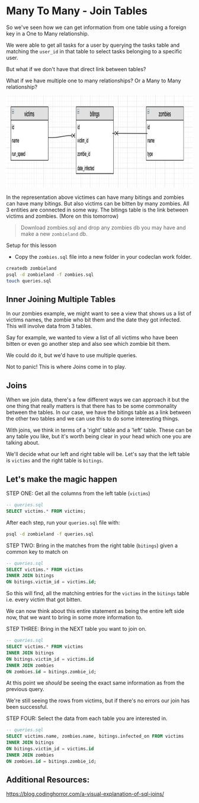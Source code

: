 # Many To Many - Join Tables

So we've seen how we can get information from one table using a foreign key in a One to Many relationship.

We were able to get all tasks for a user by querying the tasks table and matching the `user_id` in that table to select tasks belonging to a specific user. 

But what if we don't have that direct link between tables?

What if we have multiple one to many relationships? Or a Many to Many relationship?

<img src="images/zombies_tables.png" width="550" height="250" >

In the representation above victimes can have many bitings and zombies can have many bitings. But also victims can be bitten by many zombies. All 3 entities are connected in some way. The bitings table is the link between victims and zombies. (More on this tomorrow)

> Download zombies.sql and drop any zombies db you may have and make a new `zombieland` db.

Setup for this lesson

- Copy the `zombies.sql` file into a new folder in your codeclan work folder.

```bash
createdb zombieland
psql -d zombieland -f zombies.sql
touch queries.sql
```

## Inner Joining Multiple Tables

In our zombies example, we might want to see a view that shows us a list of victims names, the zombie who bit them and the date they got infected. This will involve data from 3 tables.


Say for example, we wanted to view a list of all victims who have been bitten or even go another step and also see which zombie bit them.

We could do it, but we'd have to use multiple queries.

Not to panic! This is where Joins come in to play. 

## Joins

When we join data, there's a few different ways we can approach it but the one thing that really matters is that there has to be some commonality between the tables. In our case, we have the bitings table as a link between the other two tables and we can use this to do some interesting things.

With joins, we think in terms of a 'right' table and a 'left' table. These can be any table you like, but it's worth being clear in your head which one you are talking about.

We'll decide what our left and right table will be. Let's say that the left table is `victims` and the right table is `bitings`.

## Let's make the magic happen

STEP ONE: Get all the columns from the left table (`victims`)
```sql
-- queries.sql
SELECT victims.* FROM victims;
```

After each step, run your `queries.sql` file with:
```bash
psql -d zombieland -f queries.sql
```

STEP TWO: Bring in the matches from the right table (`bitings`) given a common key to match on

```sql
-- queries.sql
SELECT victims.* FROM victims
INNER JOIN bitings
ON bitings.victim_id = victims.id;
```

So this will find, all the matching entries for the `victims` in the `bitings` table i.e. every victim that got bitten.

We can now think about this entire statement as being the entire left side now, that we want to bring in some more information to.

STEP THREE: Bring in the NEXT table you want to join on.

```sql
-- queries.sql
SELECT victims.* FROM victims
INNER JOIN bitings
ON bitings.victim_id = victims.id
INNER JOIN zombies
ON zombies.id = bitings.zombie_id;
```

At this point we *should* be seeing the exact same information as from the previous query.

We're still seeing the rows from victims, but if there's no errors our join has been successful.

STEP FOUR: Select the data from each table you are interested in.

```sql
-- queries.sql
SELECT victims.name, zombies.name, bitings.infected_on FROM victims
INNER JOIN bitings
ON bitings.victim_id = victims.id
INNER JOIN zombies
ON zombies.id = bitings.zombie_id;
```

## Additional Resources:

https://blog.codinghorror.com/a-visual-explanation-of-sql-joins/
